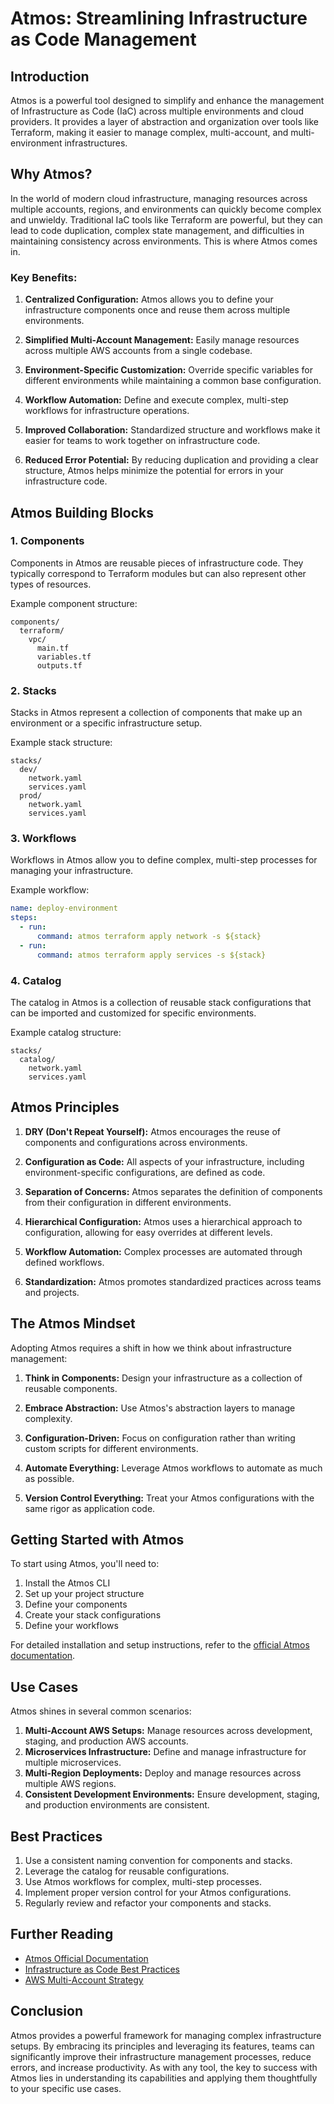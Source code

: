 # Atmos: Streamlining Infrastructure as Code Management

## Introduction

Atmos is a powerful tool designed to simplify and enhance the management of Infrastructure as Code (IaC) across multiple environments and cloud providers. It provides a layer of abstraction and organization over tools like Terraform, making it easier to manage complex, multi-account, and multi-environment infrastructures.

## Why Atmos?

In the world of modern cloud infrastructure, managing resources across multiple accounts, regions, and environments can quickly become complex and unwieldy. Traditional IaC tools like Terraform are powerful, but they can lead to code duplication, complex state management, and difficulties in maintaining consistency across environments. This is where Atmos comes in.

### Key Benefits:

1. **Centralized Configuration:** Atmos allows you to define your infrastructure components once and reuse them across multiple environments.

2. **Simplified Multi-Account Management:** Easily manage resources across multiple AWS accounts from a single codebase.

3. **Environment-Specific Customization:** Override specific variables for different environments while maintaining a common base configuration.

4. **Workflow Automation:** Define and execute complex, multi-step workflows for infrastructure operations.

5. **Improved Collaboration:** Standardized structure and workflows make it easier for teams to work together on infrastructure code.

6. **Reduced Error Potential:** By reducing duplication and providing a clear structure, Atmos helps minimize the potential for errors in your infrastructure code.

## Atmos Building Blocks

### 1. Components

Components in Atmos are reusable pieces of infrastructure code. They typically correspond to Terraform modules but can also represent other types of resources.

Example component structure:
```
components/
  terraform/
    vpc/
      main.tf
      variables.tf
      outputs.tf
```

### 2. Stacks

Stacks in Atmos represent a collection of components that make up an environment or a specific infrastructure setup.

Example stack structure:
```
stacks/
  dev/
    network.yaml
    services.yaml
  prod/
    network.yaml
    services.yaml
```

### 3. Workflows

Workflows in Atmos allow you to define complex, multi-step processes for managing your infrastructure.

Example workflow:
```yaml
name: deploy-environment
steps:
  - run:
      command: atmos terraform apply network -s ${stack}
  - run:
      command: atmos terraform apply services -s ${stack}
```

### 4. Catalog

The catalog in Atmos is a collection of reusable stack configurations that can be imported and customized for specific environments.

Example catalog structure:
```
stacks/
  catalog/
    network.yaml
    services.yaml
```

## Atmos Principles

1. **DRY (Don't Repeat Yourself):** Atmos encourages the reuse of components and configurations across environments.

2. **Configuration as Code:** All aspects of your infrastructure, including environment-specific configurations, are defined as code.

3. **Separation of Concerns:** Atmos separates the definition of components from their configuration in different environments.

4. **Hierarchical Configuration:** Atmos uses a hierarchical approach to configuration, allowing for easy overrides at different levels.

5. **Workflow Automation:** Complex processes are automated through defined workflows.

6. **Standardization:** Atmos promotes standardized practices across teams and projects.

## The Atmos Mindset

Adopting Atmos requires a shift in how we think about infrastructure management:

1. **Think in Components:** Design your infrastructure as a collection of reusable components.

2. **Embrace Abstraction:** Use Atmos's abstraction layers to manage complexity.

3. **Configuration-Driven:** Focus on configuration rather than writing custom scripts for different environments.

4. **Automate Everything:** Leverage Atmos workflows to automate as much as possible.

5. **Version Control Everything:** Treat your Atmos configurations with the same rigor as application code.

## Getting Started with Atmos

To start using Atmos, you'll need to:

1. Install the Atmos CLI
2. Set up your project structure
3. Define your components
4. Create your stack configurations
5. Define your workflows

For detailed installation and setup instructions, refer to the [official Atmos documentation](https://atmos.tools/).

## Use Cases

Atmos shines in several common scenarios:

1. **Multi-Account AWS Setups:** Manage resources across development, staging, and production AWS accounts.
2. **Microservices Infrastructure:** Define and manage infrastructure for multiple microservices.
3. **Multi-Region Deployments:** Deploy and manage resources across multiple AWS regions.
4. **Consistent Development Environments:** Ensure development, staging, and production environments are consistent.

## Best Practices

1. Use a consistent naming convention for components and stacks.
2. Leverage the catalog for reusable configurations.
3. Use Atmos workflows for complex, multi-step processes.
4. Implement proper version control for your Atmos configurations.
5. Regularly review and refactor your components and stacks.

## Further Reading

- [Atmos Official Documentation](https://atmos.tools/)
- [Infrastructure as Code Best Practices](https://www.terraform.io/docs/cloud/guides/recommended-practices/index.html)
- [AWS Multi-Account Strategy](https://aws.amazon.com/blogs/mt/best-practices-for-organizational-units-with-aws-organizations/)

## Conclusion

Atmos provides a powerful framework for managing complex infrastructure setups. By embracing its principles and leveraging its features, teams can significantly improve their infrastructure management processes, reduce errors, and increase productivity. As with any tool, the key to success with Atmos lies in understanding its capabilities and applying them thoughtfully to your specific use cases.